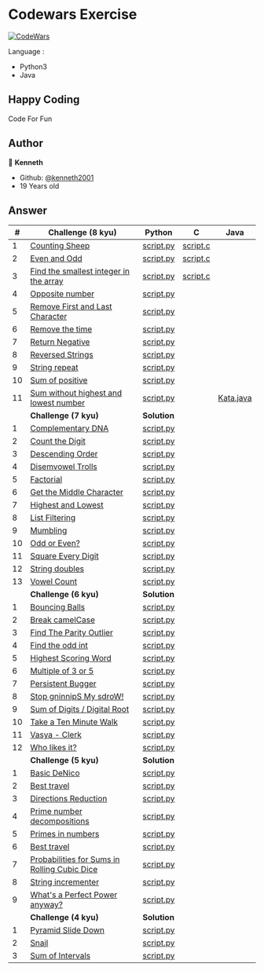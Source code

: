 # Codewars Exercise
[![CodeWars](https://www.codewars.com/users/kenneth2001/badges/large)](https://www.codewars.com/users/kenneth2001/)

Language : 
- Python3
- Java

## Happy Coding
Code For Fun
## Author
👤 **Kenneth**
- Github: [@kenneth2001](https://github.com/kenneth2001)
- 19 Years old
## Answer
| # | Challenge (8 kyu) | Python | C | Java |
| --- | --- | --- | --- | --- |
| 1 | [Counting Sheep](https://www.codewars.com/kata/54edbc7200b811e956000556/train/python) | [script.py](https://github.com/kenneth2001/codewars_exercise/blob/master/Python/8%20kyu/Counting%20Sheep/script.py) | [script.c](https://github.com/kenneth2001/codewars_exercise/blob/master/Solution/8%20kyu/Counting%20Sheep/script.c) |
| 2 | [Even and Odd](https://www.codewars.com/kata/53da3dbb4a5168369a0000fe/train/python) | [script.py](https://github.com/kenneth2001/codewars_exercise/blob/master/Python/8%20kyu/Even%20and%20Odd/script.py) | [script.c](https://github.com/kenneth2001/codewars_exercise/blob/master/Solution/8%20kyu/Even%20and%20Odd/script.c) |
| 3 | [Find the smallest integer in the array](https://www.codewars.com/kata/55a2d7ebe362935a210000b2/train/python) | [script.py](https://github.com/kenneth2001/codewars_exercise/blob/master/Python/8%20kyu/Find%20the%20smallest%20integer%20in%20the%20array/script.py) | [script.c](https://github.com/kenneth2001/codewars_exercise/blob/master/Solution/8%20kyu/Find%20the%20smallest%20integer%20in%20the%20array/script.c) |
| 4 | [Opposite number](https://www.codewars.com/kata/56dec885c54a926dcd001095/train/python) | [script.py](https://github.com/kenneth2001/codewars_exercise/blob/master/Python/8%20kyu/Opposite%20number/script.py) |
| 5 | [Remove First and Last Character](https://www.codewars.com/kata/56bc28ad5bdaeb48760009b0/train/python) | [script.py](https://github.com/kenneth2001/codewars_exercise/blob/master/Python/8%20kyu/Remove%20First%20and%20Last%20Character/script.py) |
| 6 | [Remove the time](https://www.codewars.com/kata/56b0ff16d4aa33e5bb00008e/train/python) | [script.py](https://github.com/kenneth2001/codewars_exercise/blob/master/Python/8%20kyu/Remove%20the%20time/script.py) |
| 7 | [Return Negative](https://www.codewars.com/kata/55685cd7ad70877c23000102/train/python) | [script.py](https://github.com/kenneth2001/codewars_exercise/blob/master/Python/8%20kyu/Return%20Negative/script.py) |
| 8 | [Reversed Strings](https://www.codewars.com/kata/5168bb5dfe9a00b126000018/train/python) | [script.py](https://github.com/kenneth2001/codewars_exercise/blob/master/Python/8%20kyu/Reversed%20Strings/script.py) |
| 9 | [String repeat](https://www.codewars.com/kata/57a0e5c372292dd76d000d7e/train/python) | [script.py](https://github.com/kenneth2001/codewars_exercise/blob/master/Python/8%20kyu/String%20repeat/script.py) |
| 10 | [Sum of positive](https://www.codewars.com/kata/5715eaedb436cf5606000381/train/python) | [script.py](https://github.com/kenneth2001/codewars_exercise/blob/master/Python/8%20kyu/Sum%20of%20positive/script.py) |
| 11 | [Sum without highest and lowest number](https://www.codewars.com/kata/576b93db1129fcf2200001e6/train/) | [script.py](https://github.com/kenneth2001/codewars_exercise/blob/master/Solution/8%20kyu/Sum%20without%20highest%20and%20lowest%20number/script.py) | | [Kata.java](https://github.com/kenneth2001/codewars_exercise/blob/master/Solution/8%20kyu/Sum%20without%20highest%20and%20lowest%20number/Kata.java) |
|  | **Challenge (7 kyu)** | **Solution** |
| 1 | [Complementary DNA](https://www.codewars.com/kata/554e4a2f232cdd87d9000038/train/python) | [script.py](https://github.com/kenneth2001/codewars_exercise/blob/master/Python/7%20kyu/Complementary%20DNA/script.py) |
| 2 | [Count the Digit](https://www.codewars.com/kata/566fc12495810954b1000030/train/python) | [script.py](https://github.com/kenneth2001/codewars_exercise/blob/master/Python/7%20kyu/Count%20the%20Digit/script.py) |
| 3 | [Descending Order](https://www.codewars.com/kata/5467e4d82edf8bbf40000155/train/python) | [script.py](https://github.com/kenneth2001/codewars_exercise/blob/master/Python/7%20kyu/Descending%20Order/script.py) |
| 4 | [Disemvowel Trolls](https://www.codewars.com/kata/52fba66badcd10859f00097e/train/python) | [script.py](https://github.com/kenneth2001/codewars_exercise/blob/master/Python/7%20kyu/Disemvowel%20Trolls/script.py) |
| 5 | [Factorial](https://www.codewars.com/kata/54ff0d1f355cfd20e60001fc/train/python) | [script.py](https://github.com/kenneth2001/codewars_exercise/blob/master/Python/7%20kyu/Factorial/script.py) |
| 6 | [Get the Middle Character](https://www.codewars.com/kata/566fc12495810954b1000030/train/python) | [script.py](https://github.com/kenneth2001/codewars_exercise/blob/master/Python/7%20kyu/Get%20the%20Middle%20Character/script.py) |
| 7 | [Highest and Lowest](https://www.codewars.com/kata/554b4ac871d6813a03000035/train/python) | [script.py](https://github.com/kenneth2001/codewars_exercise/blob/master/Python/7%20kyu/Highest%20and%20Lowest/script.py) |
| 8 | [List Filtering](https://www.codewars.com/kata/53dbd5315a3c69eed20002dd/train/python) | [script.py](https://github.com/kenneth2001/codewars_exercise/blob/master/Python/7%20kyu/List%20Filtering/script.py) |
| 9 | [Mumbling](https://www.codewars.com/kata/5667e8f4e3f572a8f2000039/train/python) | [script.py](https://github.com/kenneth2001/codewars_exercise/blob/master/Python/7%20kyu/Mumbling/script.py) |
| 10 | [Odd or Even?](https://www.codewars.com/kata/5949481f86420f59480000e7/train/python) | [script.py](https://github.com/kenneth2001/codewars_exercise/blob/master/Python/7%20kyu/Odd%20or%20Even_/script.py) |
| 11 | [Square Every Digit](https://www.codewars.com/kata/546e2562b03326a88e000020/train/python) | [script.py](https://github.com/kenneth2001/codewars_exercise/blob/master/Python/7%20kyu/Square%20Every%20Digit/script.py) |
| 12 | [String doubles](https://www.codewars.com/kata/5a145ab08ba9148dd6000094/train/python) | [script.py](https://github.com/kenneth2001/codewars_exercise/blob/master/Python/7%20kyu/String%20doubles/script.py) |
| 13 | [Vowel Count](https://www.codewars.com/kata/54ff3102c1bad923760001f3/train/python) | [script.py](https://github.com/kenneth2001/codewars_exercise/blob/master/Python/7%20kyu/Vowel%20Count/script.py) |
|  | **Challenge (6 kyu)** | **Solution** |
| 1 | [Bouncing Balls](https://www.codewars.com/kata/5544c7a5cb454edb3c000047/train/python) | [script.py](https://github.com/kenneth2001/codewars_exercise/blob/master/Python/6%20kyu/Bouncing%20Balls/script.py) |
| 2 | [Break camelCase](https://www.codewars.com/kata/5208f99aee097e6552000148/train/python) | [script.py](https://github.com/kenneth2001/codewars_exercise/blob/master/Python/6%20kyu/Break%20camelCase/script.py) |
| 3 | [Find The Parity Outlier](https://www.codewars.com/kata/5526fc09a1bbd946250002dc/train/python) | [script.py](https://github.com/kenneth2001/codewars_exercise/blob/master/Python/6%20kyu/Find%20The%20Parity%20Outlier/script.py) |
| 4 | [Find the odd int](https://www.codewars.com/kata/54da5a58ea159efa38000836/train/python) | [script.py](https://github.com/kenneth2001/codewars_exercise/blob/master/Python/6%20kyu/Find%20the%20odd%20int/script.py) |
| 5 | [Highest Scoring Word](https://www.codewars.com/kata/57eb8fcdf670e99d9b000272/train/python) | [script.py](https://github.com/kenneth2001/codewars_exercise/blob/master/Python/6%20kyu/Highest%20Scoring%20Word/script.py) |
| 6 | [Multiple of 3 or 5](https://www.codewars.com/kata/514b92a657cdc65150000006/train/python) | [script.py](https://github.com/kenneth2001/codewars_exercise/blob/master/Python/6%20kyu/Multiples%20of%203%20or%205/script.py) |
| 7 | [Persistent Bugger](https://www.codewars.com/kata/55bf01e5a717a0d57e0000ec/train/python) | [script.py](https://github.com/kenneth2001/codewars_exercise/blob/master/Python/6%20kyu/Persistent%20Bugger/script.py) |
| 8 | [Stop gninnipS My sdroW!](https://www.codewars.com/kata/5264d2b162488dc400000001/train/python) | [script.py](https://github.com/kenneth2001/codewars_exercise/blob/master/Python/6%20kyu/Stop%20gninnipS%20My%20sdroW!/script.py) |
| 9 | [Sum of Digits / Digital Root](https://www.codewars.com/kata/541c8630095125aba6000c00/train/python) | [script.py](https://github.com/kenneth2001/codewars_exercise/blob/master/Python/6%20kyu/Sum%20of%20Digits%20(Digital%20Root)/script.py) |
| 10 | [Take a Ten Minute Walk](https://www.codewars.com/kata/54da539698b8a2ad76000228/train/python) | [script.py](https://github.com/kenneth2001/codewars_exercise/blob/master/Python/6%20kyu/Take%20a%20Ten%20Minute%20Walk/script.py) |
| 11 | [Vasya - Clerk](https://www.codewars.com/kata/555615a77ebc7c2c8a0000b8/train/python) | [script.py](https://github.com/kenneth2001/codewars_exercise/blob/master/Python/6%20kyu/Vasya%20-%20Clerk/script.py) |
| 12 | [Who likes it?](https://www.codewars.com/kata/5266876b8f4bf2da9b000362/train/python) | [script.py](https://github.com/kenneth2001/codewars_exercise/blob/master/Python/6%20kyu/Who%20likes%20it/script.py) |
|  | **Challenge (5 kyu)** | **Solution** |
| 1 | [Basic DeNico](https://www.codewars.com/kata/596f610441372ee0de00006e/train/python) | [script.py](https://github.com/kenneth2001/codewars_exercise/blob/master/Python/5%20kyu/Basic%20DeNico/script.py) |
| 2 | [Best travel](https://www.codewars.com/kata/55e7280b40e1c4a06d0000aa/train/python) | [script.py](https://github.com/kenneth2001/codewars_exercise/blob/master/Python/5%20kyu/Best%20travel/script.py) |
| 3 | [Directions Reduction](https://www.codewars.com/kata/550f22f4d758534c1100025a/train/python) | [script.py](https://github.com/kenneth2001/codewars_exercise/blob/master/Python/5%20kyu/Directions%20Reduction/script.py) |
| 4 | [Prime number decompositions](https://www.codewars.com/kata/53c93982689f84e321000d62/train/python) | [script.py](https://github.com/kenneth2001/codewars_exercise/blob/master/Python/5%20kyu/Prime%20number%20decompositions/script.py) |
| 5 | [Primes in numbers](https://www.codewars.com/kata/54d512e62a5e54c96200019e/train/python) | [script.py](https://github.com/kenneth2001/codewars_exercise/blob/master/Python/5%20kyu/Primes%20in%20numbers/script.py) |
| 6 | [Best travel](https://www.codewars.com/kata/56f78a42f749ba513b00037f/train/python) | [script.py](https://github.com/kenneth2001/codewars_exercise/blob/master/Python/5%20kyu/Probabilities%20for%20Sums%20in%20Rolling%20Cubic%20Dice/script.py) |
| 7 | [Probabilities for Sums in Rolling Cubic Dice](https://www.codewars.com/kata/56f78a42f749ba513b00037f/train/python) | [script.py](https://github.com/kenneth2001/codewars_exercise/blob/master/Python/5%20kyu/Probabilities%20for%20Sums%20in%20Rolling%20Cubic%20Dice/script.py) |
| 8 | [String incrementer](https://www.codewars.com/kata/54a91a4883a7de5d7800009c/train/python) | [script.py](https://github.com/kenneth2001/codewars_exercise/blob/master/Python/5%20kyu/String%20incrementer/script.py) |
| 9 | [What's a Perfect Power anyway?](https://www.codewars.com/kata/54d4c8b08776e4ad92000835/train/python) | [script.py](https://github.com/kenneth2001/codewars_exercise/blob/master/Python/5%20kyu/What's%20a%20Perfect%20Power%20anyway_/script.py) |
|  | **Challenge (4 kyu)** | **Solution** |
| 1 | [Pyramid Slide Down](https://www.codewars.com/kata/551f23362ff852e2ab000037/train/python) |  [script.py](https://github.com/kenneth2001/codewars_exercise/blob/master/Python/4%20kyu/Pyramid%20Slide%20Down/script.py) |
| 2 | [Snail](https://www.codewars.com/kata/521c2db8ddc89b9b7a0000c1/train/python) | [script.py](https://github.com/kenneth2001/codewars_exercise/blob/master/Python/4%20kyu/Snail/script.py) |
| 3 | [Sum of Intervals](https://www.codewars.com/kata/52b7ed099cdc285c300001cd/train/python) | [script.py](https://github.com/kenneth2001/codewars_exercise/blob/master/Python/4%20kyu/Sum%20of%20Intervals/script.py) |
